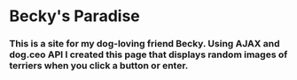 # Becky's Paradise

### This is a site for my dog-loving friend Becky. Using AJAX and dog.ceo API I created this page that displays random images of terriers when you click a button or enter.
